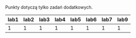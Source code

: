 Punkty dotyczą tylko zadań dodatkowych.

| lab1 | lab2 | lab3 | lab4 | lab5 | lab6 | lab7 | lab9 |
|------|------|------|------|------|------|------|------|
|    1 |    1 |    1 |    1 |    1 |    1 |    1 |    1 |
